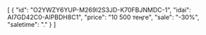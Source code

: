 [
  {
    "id": "O2YWZY6YUP-M269I2S3JD-K70FBJNMDC-1",
    "idai": AI7GD42C0-AIPBDH8C1",
    "price": "10 500 теңге",
    "sale": "-30%",
    "saletime": "."
  }
]